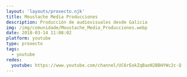 ```yaml
---
layout: 'layouts/proxecto.njk'
title: Moustache Media Producciones
description: Producción de audiovisuales desde Galicia
img: /img/comunidade/Moustache_Media_Producciones.webp
date: 2018-03-14 11:08:02
platform: youtube
type: proxecto
tags:
  - youtube
redes:
  youtube: https://www.youtube.com/channel/UC6rEokZqBaoN2BBHYWc2c-Q
---
```

